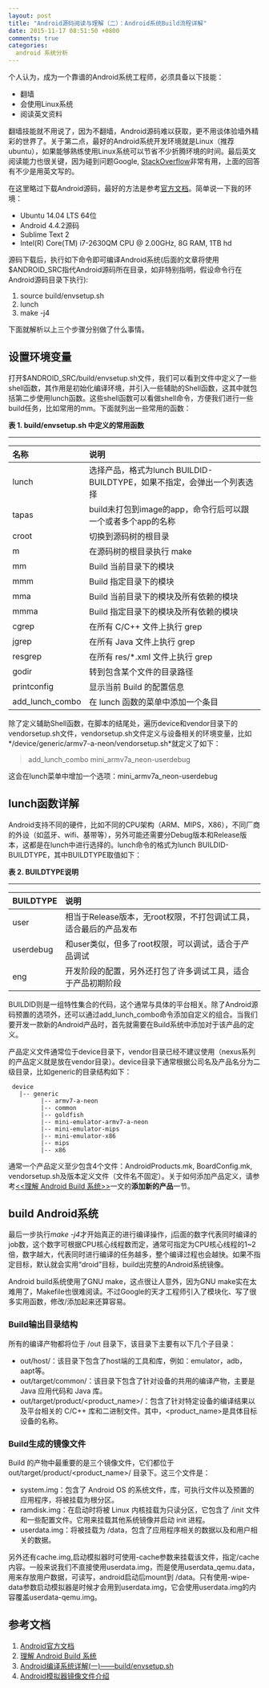 ```yaml
---
layout: post
title: "Android源码阅读与理解（二）：Android系统Build流程详解"
date: 2015-11-17 08:51:50 +0800
comments: true
categories:   
  android 系统分析
---
```


个人认为，成为一个靠谱的Android系统工程师，必须具备以下技能：

* 翻墙
* 会使用Linux系统
* 阅读英文资料

翻墙技能就不用说了，因为不翻墙，Android源码难以获取，更不用谈体验墙外精彩的世界了。关于第二点，最好的Android系统开发环境就是Linux（推荐ubuntu），如果能够熟练使用Linux系统可以节省不少折腾环境的时间。最后英文阅读能力也很关键，因为碰到问题Google, [StackOverflow][1]非常有用，上面的回答有不少是用英文写的。

在这里略过下载Android源码，最好的方法是参考[官方文档][2]。简单说一下我的环境：

* Ubuntu 14.04 LTS 64位
* Android 4.4.2源码
* Sublime Text 2
* Intel(R) Core(TM) i7-2630QM CPU @ 2.00GHz, 8G RAM, 1TB hd

源码下载后，执行如下命令即可编译Android系统(后面的文章将使用$ANDROID_SRC指代Android源码所在目录，如非特别指明，假设命令行在Android源码目录下执行):

1. source build/envsetup.sh
2. lunch
3. make -j4

下面就解析以上三个步骤分别做了什么事情。

## 设置环境变量

打开$ANDROID_SRC/build/envsetup.sh文件，我们可以看到文件中定义了一些shell函数，其作用是初始化编译环境，并引入一些辅助的Shell函数，这其中就包括第二步使用lunch函数。这些shell函数可以看做shell命令，方便我们进行一些build任务，比如常用的mm。下面就列出一些常用的函数：

**表 1. build/envsetup.sh 中定义的常用函数**

---

| **名称** | **说明** |
|:--------------|:-----------------|
|lunch          | 选择产品，格式为lunch BUILDID-BUILDTYPE，如果不指定，会弹出一个列表选择 |
|tapas          | build未打包到image的app，命令行后可以跟一个或者多个app的名称
|croot          | 切换到源码树的根目录 |
|m              | 在源码树的根目录执行 make |
|mm             | Build 当前目录下的模块 |
|mmm	            | Build 指定目录下的模块 |
|mma            | Build 当前目录下的模块及所有依赖的模块 |
|mmma           | Build 指定目录下的模块及所有依赖的模块 |
|cgrep          | 在所有 C/C++ 文件上执行 grep |
|jgrep          | 在所有 Java 文件上执行 grep |
|resgrep        | 在所有 res/*.xml 文件上执行 grep |
|godir          | 转到包含某个文件的目录路径 |
|printconfig    | 显示当前 Build 的配置信息 |
|add_lunch_combo| 在 lunch 函数的菜单中添加一个条目 |

除了定义辅助Shell函数，在脚本的结尾处，遍历device和vendor目录下的vendorsetup.sh文件，vendorsetup.sh文件定义与设备相关的环境变量，比如*/device/generic/armv7-a-neon/vendorsetup.sh*就定义了如下：

> add_lunch_combo mini_armv7a_neon-userdebug

这会在lunch菜单中增加一个选项：mini_armv7a_neon-userdebug

## lunch函数详解

Android支持不同的硬件，比如不同的CPU架构（ARM、MIPS，X86），不同厂商的外设（如蓝牙、wifi、基带等），另外可能还需要分Debug版本和Release版本，这都是在lunch中进行选择的。lunch命令的格式为lunch BUILDID-BUILDTYPE，其中BUILDTYPE取值如下：

**表 2. BUILDTYPE说明**

---

| **BUILDTYPE** | **说明** |
|:--------------|:-----------------|
|user           | 相当于Release版本，无root权限，不打包调试工具，适合最后的产品发布 |
|userdebug      | 和user类似，但多了root权限，可以调试，适合于产品调试 |
|eng            | 开发阶段的配置，另外还打包了许多调试工具，适合于产品初期阶段 |

BUILDID则是一组特性集合的代码，这个通常与具体的平台相关。除了Android源码预置的选项外，还可以通过add_lunch_combo命令添加自定义的组合。当我们要开发一款新的Android产品时，首先就需要在Build系统中添加对于该产品的定义。

产品定义文件通常位于device目录下，vendor目录已经不建议使用（nexus系列的产品定义就是放在vendor目录）。device目录下通常根据公司名及产品名分为二级目录，比如generic的目录结构如下：

```
 device
   |-- generic
         |-- armv7-a-neon
         |-- common
         |-- goldfish
         |-- mini-emulator-armv7-a-neon
         |-- mini-emulator-mips
         |-- mini-emulator-x86
         |-- mips
         |-- x86
```

通常一个产品定义至少包含4个文件：AndroidProducts.mk, BoardConfig.mk, vendorsetup.sh及版本定义文件（文件名不固定）。关于如何添加产品定义，请参考[<<理解 Android Build 系统>>][3]一文的**添加新的产品**一节。

## build Android系统

最后一步执行*make -j4*才开始真正的进行编译操作，j后面的数字代表同时编译的job数，这个数字可根据CPU核心线程数而定，通常可指定为CPU核心线程的1~2倍，数字越大，代表同时进行编译的任务越多，整个编译过程也会越快。如果不指定目标，默认就会实用“droid”目标，build出完整的Android系统镜像。

Android build系统使用了GNU make，这点很让人意外，因为GNU make实在太难用了，Makefile也很难阅读。不过Google的天才工程师引入了模块化、写了很多实用函数，修改/添加起来还算容易。

### Build输出目录结构

所有的编译产物都将位于 /out 目录下，该目录下主要有以下几个子目录：

* out/host/：该目录下包含了host端的工具和库，例如：emulator，adb，aapt等。
* out/target/common/：该目录下包含了针对设备的共用的编译产物，主要是 Java 应用代码和 Java 库。
* out/target/product/<product_name\>/：包含了针对特定设备的编译结果以及平台相关的 C/C++ 库和二进制文件。其中，<product_name\>是具体目标设备的名称。

### Build生成的镜像文件

Build 的产物中最重要的是三个镜像文件，它们都位于 out/target/product/<product_name\>/ 目录下。这三个文件是：

* system.img：包含了 Android OS 的系统文件，库，可执行文件以及预置的应用程序，将被挂载为根分区。
* ramdisk.img：在启动时将被 Linux 内核挂载为只读分区，它包含了 /init 文件和一些配置文件。它用来挂载其他系统镜像并启动 init 进程。
* userdata.img：将被挂载为 /data，包含了应用程序相关的数据以及和用户相关的数据。

另外还有cache.img,启动模拟器时可使用-cache参数来挂载该文件，指定/cache内容。一般来说我们不直接使用userdata.img，而是使用userdata_qemu.data，用来存放用户数据，可读写，android启动后mount到 /data。只有使用-wipe-data参数启动模拟器是时候才会用到userdata.img，它会使用userdata.img的内容覆盖userdata-qemu.img。

## 参考文档
1. [Android官方文档][1]
2. [理解 Android Build 系统][3]
3. [Android编译系统详解(一)——build/envsetup.sh][4]
4. [Android模拟器镜像文件介绍][5]

[1]: http://www.stackoverflow.com
[2]: http://source.android.com
[3]: http://www.ibm.com/developerworks/cn/opensource/os-cn-android-build/index.html
[4]: http://www.cloudchou.com/android/post-134.html
[5]: http://www.devdiv.com/android_-blog-1-1488.html